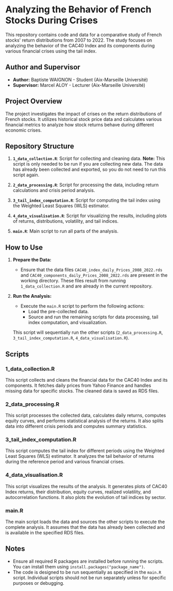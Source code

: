 # Analyzing the Behavior of French Stocks During Crises

This repository contains code and data for a comparative study of French stocks' return distributions from 2007 to 2022. The study focuses on analyzing the behavior of the CAC40 Index and its components during various financial crises using the tail index.

## Author and Supervisor

- **Author:** Baptiste WAIGNON - Student (Aix-Marseille Université)
- **Supervisor:** Marcel ALOY - Lecturer (Aix-Marseille Université)

## Project Overview

The project investigates the impact of crises on the return distributions of French stocks. It utilizes historical stock price data and calculates various financial metrics to analyze how stock returns behave during different economic crises.

## Repository Structure

1. **`1_data_collection.R`**: Script for collecting and cleaning data. **Note:** This script is only needed to be run if you are collecting new data. The data has already been collected and exported, so you do not need to run this script again.

2. **`2_data_processing.R`**: Script for processing the data, including return calculations and crisis period analysis.

3. **`3_tail_index_computation.R`**: Script for computing the tail index using the Weighted Least Squares (WLS) estimator.

4. **`4_data_visualisation.R`**: Script for visualizing the results, including plots of returns, distributions, volatility, and tail indices.

5. **`main.R`**: Main script to run all parts of the analysis.

## How to Use

1. **Prepare the Data:**
   - Ensure that the data files `CAC40_index_daily_Prices_2008_2022.rds` and `CAC40_components_daily_Prices_2008_2022.rds` are present in the working directory. These files result from running `1_data_collection.R` and are already in the current repository.

2. **Run the Analysis:**
   - Execute the `main.R` script to perform the following actions:
     - Load the pre-collected data.
     - Source and run the remaining scripts for data processing, tail index computation, and visualization.

   This script will sequentially run the other scripts (`2_data_processing.R`, `3_tail_index_computation.R`, `4_data_visualisation.R`).

## Scripts

### 1_data_collection.R

This script collects and cleans the financial data for the CAC40 Index and its components. It fetches daily prices from Yahoo Finance and handles missing data for specific stocks. The cleaned data is saved as RDS files.

### 2_data_processing.R

This script processes the collected data, calculates daily returns, computes equity curves, and performs statistical analysis of the returns. It also splits data into different crisis periods and computes summary statistics.

### 3_tail_index_computation.R

This script computes the tail index for different periods using the Weighted Least Squares (WLS) estimator. It analyzes the tail behavior of returns during the reference period and various financial crises.

### 4_data_visualisation.R

This script visualizes the results of the analysis. It generates plots of CAC40 Index returns, their distribution, equity curves, realized volatility, and autocorrelation functions. It also plots the evolution of tail indices by sector.

### main.R

The main script loads the data and sources the other scripts to execute the complete analysis. It assumes that the data has already been collected and is available in the specified RDS files.

## Notes

- Ensure all required R packages are installed before running the scripts. You can install them using `install.packages("package_name")`.
- The code is designed to be run sequentially as specified in the `main.R` script. Individual scripts should not be run separately unless for specific purposes or debugging.
